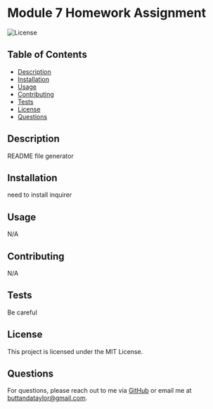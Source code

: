 
  # Module 7 Homework Assignment
  
  ![License](https://img.shields.io/badge/license-MIT-blue)
  
  ## Table of Contents
  - [Description](#description)
  - [Installation](#installation)
  - [Usage](#usage)
  - [Contributing](#contributing)
  - [Tests](#tests)
  - [License](#license)
  - [Questions](#questions)
  
  ## Description
  README file generator
  
  ## Installation
  need to install inquirer
  
  ## Usage
  N/A
  
  ## Contributing
  N/A
  
  ## Tests
  Be careful
  
  ## License
  This project is licensed under the MIT License.
  
  ## Questions
  For questions, please reach out to me via [GitHub](https://github.com/taylor.maadison.test) or email me at buttandataylor@gmail.com.
  